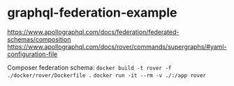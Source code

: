# graphql-federation-example

https://www.apollographql.com/docs/federation/federated-schemas/composition
https://www.apollographql.com/docs/rover/commands/supergraphs/#yaml-configuration-file



Composer federation schema:
```docker build -t rover -f ./docker/rover/Dockerfile .```
```docker run -it --rm -v ./:/app rover```
